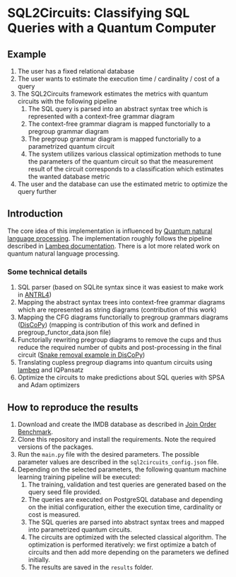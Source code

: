 # SQL2Circuits: Classifying SQL Queries with a Quantum Computer

## Example

1. The user has a fixed relational database
2. The user wants to estimate the execution time / cardinality / cost of a query
3. The SQL2Circuits framework estimates the metrics with quantum circuits with the following pipeline
    1. The SQL query is parsed into an abstract syntax tree which is represented with a context-free grammar diagram
    2. The context-free grammar diagram is mapped functorially to a pregroup grammar diagram
    3. The pregroup grammar diagram is mapped functorially to a parametrized quantum circuit
    4. The system utilizes various classical optimization methods to tune the parameters of the quantum circuit so that the measurement result of the circuit corresponds to a classification which estimates the wanted database metric
4. The user and the database can use the estimated metric to optimize the query further

## Introduction

The core idea of this implementation is influenced by [Quantum natural language processing](https://arxiv.org/abs/2102.12846). The implementation roughly follows the pipeline described in [Lambeq documentation](https://cqcl.github.io/lambeq/pipeline.html). There is a lot more related work on quantum natural language processing.

### Some technical details

1. SQL parser (based on SQLite syntax since it was easiest to make work in [ANTRL4](https://github.com/antlr))
2. Mapping the abstract syntax trees into context-free grammar diagrams which are represented as string diagrams (contribution of this work)
3. Mapping the CFG diagrams functorially to pregroup grammars diagrams ([DisCoPy](https://github.com/oxford-quantum-group/discopy)) (mapping is contribution of this work and defined in pregroup_functor_data.json file)
4. Functorially rewriting pregroup diagrams to remove the cups and thus reduce the required number of qubits and post-processing in the final circuit ([Snake removal example in DisCoPy](https://discopy.readthedocs.io/en/main/notebooks/snake-removal.html#))
5. Translating cupless pregroup diagrams into quantum circuits using [lambeq](https://github.com/CQCL/lambeq) and IQPansatz
6. Optimize the circuits to make predictions about SQL queries with SPSA and Adam optimizers

## How to reproduce the results

1. Download and create the IMDB database as described in [Join Order Benchmark](https://github.com/gregrahn/join-order-benchmark).
3. Clone this repository and install the requirements. Note the required versions of the packages.
4. Run the `main.py` file with the desired parameters. The possible parameter values are described in the `sql2circuits_config.json` file.
5. Depending on the selected parameters, the following quantum machine learning training pipeline will be executed:
    1. The training, validation and test queries are generated based on the query seed file provided.
    2. The queries are executed on PostgreSQL database and depending on the initial configuration, either the execution time, cardinality or cost is measured.
    3. The SQL queries are parsed into abstract syntax trees and mapped into parametrized quantum circuits.
    4. The circuits are optimized with the selected classical algorithm. The optimization is performed iteratively: we first optimize a batch of circuits and then add more depending on the parameters we defined initially.
    5. The results are saved in the `results` folder.
